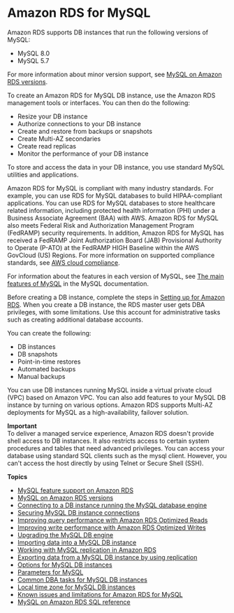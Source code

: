 # Amazon RDS for MySQL<a name="CHAP_MySQL"></a>

Amazon RDS supports DB instances that run the following versions of MySQL:
+ MySQL 8\.0
+ MySQL 5\.7

For more information about minor version support, see [MySQL on Amazon RDS versions](MySQL.Concepts.VersionMgmt.md)\.

To create an Amazon RDS for MySQL DB instance, use the Amazon RDS management tools or interfaces\. You can then do the following:
+ Resize your DB instance
+ Authorize connections to your DB instance
+ Create and restore from backups or snapshots
+ Create Multi\-AZ secondaries
+ Create read replicas
+ Monitor the performance of your DB instance

To store and access the data in your DB instance, you use standard MySQL utilities and applications\.

Amazon RDS for MySQL is compliant with many industry standards\. For example, you can use RDS for MySQL databases to build HIPAA\-compliant applications\. You can use RDS for MySQL databases to store healthcare related information, including protected health information \(PHI\) under a Business Associate Agreement \(BAA\) with AWS\. Amazon RDS for MySQL also meets Federal Risk and Authorization Management Program \(FedRAMP\) security requirements\. In addition, Amazon RDS for MySQL has received a FedRAMP Joint Authorization Board \(JAB\) Provisional Authority to Operate \(P\-ATO\) at the FedRAMP HIGH Baseline within the AWS GovCloud \(US\) Regions\. For more information on supported compliance standards, see [AWS cloud compliance](http://aws.amazon.com/compliance/)\.

For information about the features in each version of MySQL, see [The main features of MySQL](https://dev.mysql.com/doc/refman/8.0/en/features.html) in the MySQL documentation\.

Before creating a DB instance, complete the steps in [Setting up for Amazon RDS](CHAP_SettingUp.md)\. When you create a DB instance, the RDS master user gets DBA privileges, with some limitations\. Use this account for administrative tasks such as creating additional database accounts\.

You can create the following:
+ DB instances
+ DB snapshots
+ Point\-in\-time restores
+ Automated backups
+ Manual backups

You can use DB instances running MySQL inside a virtual private cloud \(VPC\) based on Amazon VPC\. You can also add features to your MySQL DB instance by turning on various options\. Amazon RDS supports Multi\-AZ deployments for MySQL as a high\-availability, failover solution\.

**Important**  
To deliver a managed service experience, Amazon RDS doesn't provide shell access to DB instances\. It also restricts access to certain system procedures and tables that need advanced privileges\. You can access your database using standard SQL clients such as the mysql client\. However, you can't access the host directly by using Telnet or Secure Shell \(SSH\)\.

**Topics**
+ [MySQL feature support on Amazon RDS](MySQL.Concepts.FeatureSupport.md)
+ [MySQL on Amazon RDS versions](MySQL.Concepts.VersionMgmt.md)
+ [Connecting to a DB instance running the MySQL database engine](USER_ConnectToInstance.md)
+ [Securing MySQL DB instance connections](securing-mysql-connections.md)
+ [Improving query performance with Amazon RDS Optimized Reads](rds-optimized-reads.md)
+ [Improving write performance with Amazon RDS Optimized Writes](rds-optimized-writes.md)
+ [Upgrading the MySQL DB engine](USER_UpgradeDBInstance.MySQL.md)
+ [Importing data into a MySQL DB instance](MySQL.Procedural.Importing.Other.md)
+ [Working with MySQL replication in Amazon RDS](USER_MySQL.Replication.md)
+ [Exporting data from a MySQL DB instance by using replication](MySQL.Procedural.Exporting.NonRDSRepl.md)
+ [Options for MySQL DB instances](Appendix.MySQL.Options.md)
+ [Parameters for MySQL](Appendix.MySQL.Parameters.md)
+ [Common DBA tasks for MySQL DB instances](Appendix.MySQL.CommonDBATasks.md)
+ [Local time zone for MySQL DB instances](MySQL.Concepts.LocalTimeZone.md)
+ [Known issues and limitations for Amazon RDS for MySQL](MySQL.KnownIssuesAndLimitations.md)
+ [MySQL on Amazon RDS SQL reference](Appendix.MySQL.SQLRef.md)